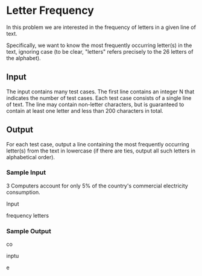# Letter Frequency

In this problem we are interested in the frequency of letters in a given line of text.

Specifically, we want to know the most frequently occurring letter(s) in the text, ignoring case
(to be clear, "letters" refers precisely to the 26 letters of the alphabet).

## Input
The input contains many test cases. The first line contains an integer N that indicates the number of test cases. 
Each test case consists of a single line of text. The line may contain non-letter characters, but is guaranteed to 
contain at least one letter and less than 200 characters in total.

## Output
For each test case, output a line containing the most frequently occurring letter(s) from the text in lowercase 
(if there are ties, output all such letters in alphabetical order).

### Sample Input	

3 Computers account for only 5% of the country's commercial electricity consumption.

Input

frequency letters

### Sample Output

co

inptu

e